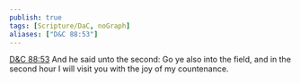 ```yaml
---
publish: true
tags: [Scripture/DaC, noGraph]
aliases: ["D&C 88:53"]
---
```

[D&C 88:53](https://churchofjesuschrist.org/study/scriptures/dc-testament/dc/88?lang=eng&id=p53#p53) And he said unto the second: Go ye also into the field, and in the second hour I will visit you with the joy of my countenance.
